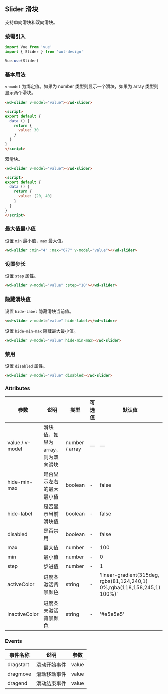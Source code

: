 ## Slider 滑块

支持单向滑块和双向滑块。

### 按需引入

```javascript
import Vue from 'vue'
import { Slider } from 'wot-design'

Vue.use(Slider)
```

### 基本用法

`v-model` 为绑定值。如果为 number 类型则显示一个滑块，如果为 array 类型则显示两个滑块。

```html
<wd-slider v-model="value"></wd-slider>

<script>
export default {
  data () {
    return {
      value: 30
    }
  }
}
</script>
```

双滑块。

```html
<wd-slider v-model="value"></wd-slider>

<script>
export default {
  data () {
    return {
      value: [20, 40]
    }
  }
}
</script>
```

### 最大值最小值

设置 `min` 最小值，`max` 最大值。

```html
<wd-slider :min="4" :max="677" v-model="value"></wd-slider>
```

### 设置步长

设置 `step` 属性。

```html
<wd-slider v-model="value" :step="10"></wd-slider>
```

### 隐藏滑块值

设置 `hide-label` 隐藏滑块当前值。

```html
<wd-slider v-model="value" hide-label></wd-slider>
```

设置 `hide-min-max` 隐藏最大最小值。

```html
<wd-slider v-model="value" hide-min-max></wd-slider>
```

### 禁用

设置 `disabled` 属性。

```html
<wd-slider v-model="value" disabled></wd-slider>
```

### Attributes
| 参数      | 说明                                 | 类型      | 可选值       | 默认值   |
|---------- |------------------------------------ |---------- |------------- |-------- |
| value / v-model      |	滑块值，如果为array，则为双向滑块                |	number / array    |	—           |	—       |
| hide-min-max	    | 是否显示左右的最大最小值                      |	boolean    |	-         |	false |
| hide-label      | 是否显示当前滑块值                  | boolean | - | false |
| disabled   | 是否禁用                  | boolean | - | false |
| max      | 最大值        | number | - | 100 |
| min       | 最小值  | number | - | 0 |
| step           | 步进值        | number | - | 1 |
| activeColor           | 进度条激活背景颜色        | string | - | 'linear-gradient(315deg, rgba(81,124,240,1) 0%,rgba(118,158,245,1) 100%)' |
| inactiveColor           | 进度条未激活背景颜色        | string | - | '#e5e5e5' |

### Events

| 事件名称      | 说明                                 | 参数     |
|------------- |------------------------------------ |--------- |
| dragstart        | 滑动开始事件                    | value       |
| dragmove         | 滑动移动事件                     | value      |
| dragend       | 滑动结束事件                      | value       |